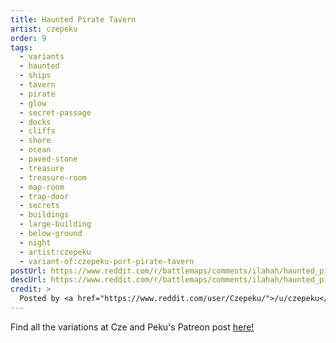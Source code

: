 ```yaml
---
title: Haunted Pirate Tavern
artist: czepeku
order: 9
tags:
  - variants
  - haunted
  - ships
  - tavern
  - pirate
  - glow
  - secret-passage
  - docks
  - cliffs
  - shore
  - ocean
  - paved-stone
  - treasure
  - treasure-room
  - map-room
  - trap-door
  - secrets
  - buildings
  - large-building
  - below-ground
  - night
  - artist:czepeku
  - variant-of:czepeku-port-pirate-tavern
postUrl: https://www.reddit.com/r/battlemaps/comments/ilahah/haunted_pirate_tavern_36x27/
descUrl: https://www.reddit.com/r/battlemaps/comments/ilahah/haunted_pirate_tavern_36x27/g3qleqn/
credit: >
  Posted by <a href="https://www.reddit.com/user/Czepeku/">/u/czepeku</a> to <a href="https://www.reddit.com/r/battlemaps/">/r/battlemaps</a> in Sep, 2020. <br/> Please support the artist on <a href="https://www.patreon.com/czepeku/posts">Patreon</a> and follow them on <a href="https://twitter.com/czepeku">Twitter</a>, <a href="https://www.artstation.com/czepeku">ArtStation</a>
---
```

Find all the variations at Cze and Peku's Patreon post <a href="https://www.patreon.com/posts/port-pirate-26110080" title="Port Pirate Tavern on Czepeku's Patreon">here!</a>